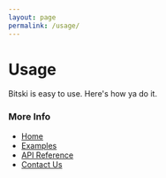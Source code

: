 ```yaml
---
layout: page
permalink: /usage/
---
```


# Usage

Bitski is easy to use. Here's how ya do it.

### More Info
* [Home](README.md)
* [Examples](examples.md)
* [API Reference](api/index.md)
* [Contact Us](http://bitski.co)
